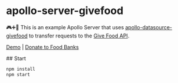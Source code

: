 # apollo-server-givefood

🎮➕🥫 This is an example Apollo Server that uses [apollo-datasource-givefood](https://github.com/notrab/apollo-datasource-givefood) to transfer requests to the [Give Food API](https://www.givefood.org.uk/api/).

[Demo]() | [Donate to Food Banks](https://www.givefood.org.uk/)

## Start

```bash
npm install
npm start
```
